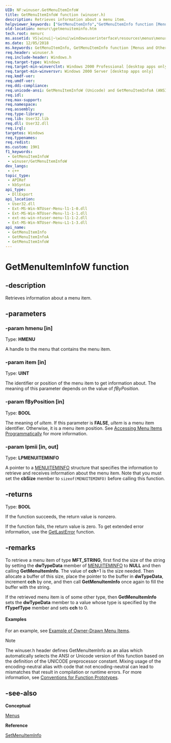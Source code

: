 ```yaml
---
UID: NF:winuser.GetMenuItemInfoW
title: GetMenuItemInfoW function (winuser.h)
description: Retrieves information about a menu item.
helpviewer_keywords: ["GetMenuItemInfo","GetMenuItemInfo function [Menus and Other Resources]","GetMenuItemInfoA","GetMenuItemInfoW","_win32_GetMenuItemInfo","_win32_getmenuiteminfo_cpp","menurc.getmenuiteminfo","winui._win32_getmenuiteminfo","winuser/GetMenuItemInfo","winuser/GetMenuItemInfoA","winuser/GetMenuItemInfoW"]
old-location: menurc\getmenuiteminfo.htm
tech.root: menurc
ms.assetid: VS|winui|~\winui\windowsuserinterface\resources\menus\menureference\menufunctions\getmenuiteminfo.htm
ms.date: 12/05/2018
ms.keywords: GetMenuItemInfo, GetMenuItemInfo function [Menus and Other Resources], GetMenuItemInfoA, GetMenuItemInfoW, _win32_GetMenuItemInfo, _win32_getmenuiteminfo_cpp, menurc.getmenuiteminfo, winui._win32_getmenuiteminfo, winuser/GetMenuItemInfo, winuser/GetMenuItemInfoA, winuser/GetMenuItemInfoW
req.header: winuser.h
req.include-header: Windows.h
req.target-type: Windows
req.target-min-winverclnt: Windows 2000 Professional [desktop apps only]
req.target-min-winversvr: Windows 2000 Server [desktop apps only]
req.kmdf-ver: 
req.umdf-ver: 
req.ddi-compliance: 
req.unicode-ansi: GetMenuItemInfoW (Unicode) and GetMenuItemInfoA (ANSI)
req.idl: 
req.max-support: 
req.namespace: 
req.assembly: 
req.type-library: 
req.lib: User32.lib
req.dll: User32.dll
req.irql: 
targetos: Windows
req.typenames: 
req.redist: 
ms.custom: 19H1
f1_keywords:
 - GetMenuItemInfoW
 - winuser/GetMenuItemInfoW
dev_langs:
 - c++
topic_type:
 - APIRef
 - kbSyntax
api_type:
 - DllExport
api_location:
 - User32.dll
 - Ext-MS-Win-NTUser-Menu-l1-1-0.dll
 - Ext-MS-Win-NTUser-Menu-l1-1-1.dll
 - ext-ms-win-ntuser-menu-l1-1-2.dll
 - Ext-MS-Win-NTUser-Menu-L1-1-3.dll
api_name:
 - GetMenuItemInfo
 - GetMenuItemInfoA
 - GetMenuItemInfoW
---
```


# GetMenuItemInfoW function


## -description

Retrieves information about a menu item.

## -parameters

### -param hmenu [in]

Type: <b>HMENU</b>

A handle to the menu that contains the menu item.

### -param item [in]

Type: <b>UINT</b>

The identifier or position of the menu item to get information about. The meaning of this parameter depends on the value of <i>fByPosition</i>.

### -param fByPosition [in]

Type: <b>BOOL</b>

The meaning of <i>uItem</i>. If this parameter is <b>FALSE</b>, <i>uItem</i> is a menu item identifier. Otherwise, it is a menu item position. See <a href="https://docs.microsoft.com/windows/desktop/menurc/about-menus">Accessing Menu Items Programmatically</a> for more information.

### -param lpmii [in, out]

Type: <b>LPMENUITEMINFO</b>

A pointer to a <a href="https://docs.microsoft.com/windows/desktop/api/winuser/ns-winuser-menuiteminfoa">MENUITEMINFO</a> structure that specifies the information to retrieve and receives information about the menu item. Note that you must set the <b>cbSize</b> member to <code>sizeof(MENUITEMINFO)</code> before calling this function.

## -returns

Type: <b>BOOL</b>

If the function succeeds, the return value is nonzero.

If the function fails, the return value is zero. To get extended error information, use the <a href="https://docs.microsoft.com/windows/desktop/api/errhandlingapi/nf-errhandlingapi-getlasterror">GetLastError</a> function.

## -remarks

To retrieve a menu item of type <b>MFT_STRING</b>, first find the size of the string by setting the <b>dwTypeData</b> member of <a href="https://docs.microsoft.com/windows/desktop/api/winuser/ns-winuser-menuiteminfoa">MENUITEMINFO</a> to <b>NULL</b> and then calling <b>GetMenuItemInfo</b>. The value of <b>cch</b>+1 is the size needed. Then allocate a buffer of this size, place the pointer to the buffer in <b>dwTypeData</b>, increment <b>cch</b> by one, and then call <b>GetMenuItemInfo</b> once again to fill the buffer with the string.

If the retrieved menu item is of some other type, then <b>GetMenuItemInfo</b> sets the <b>dwTypeData</b> member to a value whose type is specified by the <b>fType</b><b>fType</b> member and sets <b>cch</b> to 0.


#### Examples

For an example, see <a href="https://docs.microsoft.com/windows/desktop/menurc/using-menus">Example of Owner-Drawn Menu Items</a>.

<div class="code"></div>




> [!NOTE]
> The winuser.h header defines GetMenuItemInfo as an alias which automatically selects the ANSI or Unicode version of this function based on the definition of the UNICODE preprocessor constant. Mixing usage of the encoding-neutral alias with code that not encoding-neutral can lead to mismatches that result in compilation or runtime errors. For more information, see [Conventions for Function Prototypes](/windows/win32/intl/conventions-for-function-prototypes).

## -see-also

<b>Conceptual</b>



<a href="https://docs.microsoft.com/windows/desktop/menurc/menus">Menus</a>



<b>Reference</b>



<a href="https://docs.microsoft.com/windows/desktop/api/winuser/nf-winuser-setmenuiteminfoa">SetMenuItemInfo</a>


